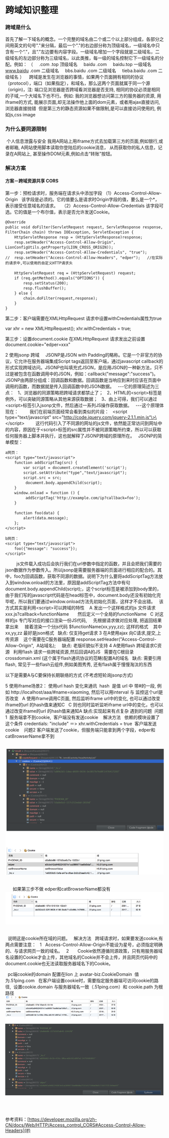 # 跨域知识整理
### 跨域是什么
首先了解一下域名的概念。一个完整的域名由二个或二个以上部分组成，各部分之间用英文的句号"."来分隔，最后一个"."的右边部分称为顶级域名，一级域名中只含有一个“.”，且“.”左边要有内容字段。一级域名增加一个字段就是二级域名，二级域名的左边部分称为三级域名，以此类推，每一级的域名控制它下一级域名的分配。例如：
（
    .com .top 顶级域名
    baidu .com     baidu.top 一级域名
    www.baidu .com 二级域名
    bbs.baidu .com 二级域名
    tieba.baidu .com 二级域名
）
   跨域是发生在浏览器的事情，如果两个页面拥有相同的协议（protocol），端口（如果指定），和域名，那么这两个页面就属于同一个源（origin)，注: 端口见浏览器是否跨域看浏览器是否支持, 相同的协议必须是相同的子域,一个大域名下也不行。例如: 我的浏览器想访问第三方的服务器的资源, 用iframe的方式, 能展示页面,却无法操作他上面的dom元素，或者用ajax直接访问, 浏览器直接抛错
 但是第三方的静态资源如果不做限制,是可以直接访问使用的, 例如js,css image
### 为什么要同源限制
 个人信息泄露与安全 我用A网站上用iframe方式去加载第三方的页面,例如银行,或者邮箱, A网站使用脚本读取你登陆后的cookie消息， 从而获取你的私人信息，记录在A网站上, 甚至操作DOM元素,例如点击“转账”按钮。
### 解决方案
#### 方案－跨域资源共享 CORS
第一步：预检请求时，服务端在请求头中添加字段
（1）Access-Control-Allow-Origin
 
该字段是必须的。它的值要么是请求时Origin字段的值，要么是一个*，表示接受任意域名的请求。
 
（2）Access-Control-Allow-Credentials
该字段可选。它的值是一个布尔值，表示是否允许发送Cookie。
	
	@Override
	public void doFilter(ServletRequest request, ServletResponse response, FilterChain chain) throws IOException, ServletException {
	    HttpServletResponse resp = (HttpServletResponse)response;
	    resp.setHeader("Access-Control-Allow-Origin", LionConfigUtils.getProperty(LION_CROSS_ORIGIN));
	    resp.setHeader("Access-Control-Allow-Credentials", "true");
	//  resp.setHeader("Access-Control-Allow-Headers", "edper");   //在实际的请求中,可以使用的自定义HTTP请求头
	 
	    HttpServletRequest req = (HttpServletRequest) request;
	    if (req.getMethod().equals("OPTIONS")) {
	        resp.setStatus(200);
	        resp.flushBuffer();
	    } else {
	        chain.doFilter(request,response);
	    }
	}
	

  


第二步：客户端需要在XMLHttpRequest 请求中设置withCredentials属性为true
  

var xhr = new XMLHttpRequest();
xhr.withCredentials = true;
  

第三步：设置document.cookie
在XMLHttpRequest 请求发出之前设置 document.cookie="edper=xxx"
  

2 使用jsonp 跨域
 
  JSONP是JSON with Padding的略称。它是一个非官方的协议，它允许在服务器端集成Script tags返回至客户端，通过javascript callback的形式实现跨域访问。JSONP也叫填充式JSON，是应用JSON的一种新方法，只不过是被包含在函数调用中的JSON，例如：callback("message":"success")。JSONP由两部分组成：回调函数和数据。回调函数是当响应到来时应该在页面中调用的函数，而数据就是传入回调函数中的JSON数据。
 
---它的原理简述为三点：
 
1、浏览器的同源策略把跨域请求都禁止了；
 
2、HTML的\<script\>标签是例外，可以突破同源策略从其他来源获取数据；
 
3、由上可得，我们可以通过\<script\>标签引入jsonp文件，然后通过一系列JS操作获取数据。
 
---这个原理体现在：
 
      我们在前端页面经常会看到类似的片段：
 
\<script type="text/javascript" src="http://code.jquery.com/jquery-2.1.1.min.js“\>\</script\>
 
      这行代码引入了不同源的网址的js文件，依然能正常访问到网址中的内容，原因在于\<script\>标签的src属性并不被同源策略所约束，所以可以获取任何服务器上脚本并执行，这也就解释了JSONP跨域的原理所在。
 
JSONP的简单模型：
 
	
	a网页：
	<script type="text/javascript">
	    function addScriptTag(src) {
	        var script = document.createElement('script');
	        script.setAttribute("type","text/javascript");
	        script.src = src;
	         document.body.appendChild(script);
	    }
	    window.onload = function () {
	         addScriptTag('http://example.com/ip?callback=foo');
	    }
	 
	    function foo(data) {
	        alert(data.message);
	    };
	</script>
	  
	b网页：
	<script type="text/javascript">
	    foo({"message": "success"});
	</script>
 
       js文件载入成功后会执行我们在url参数中指定的函数，并且会把我们需要的json数据作为参数传入。所以jsonp是需要服务器端的页面进行相应的配合的。其中，foo为回调函数，获取不同源的数据。说明下为什么要将addScriptTag方法放入到window.onload的方法里，原因是addScriptTag方法中有句document.body.appendChild(script);，这个script标签是被添加到body里的，由于我们写的javascript代码是在head标签中，document.body还没有初始化完毕呢，所以我们要通过window.onload方法先初始化页面，这样才不会出错。
  该方式其实是利用\<script\>可以跨域的特性
   A 发出一个这样格式的js 文件请求 xxx.js?callback=functionName
      然后定义一个全局的functionName
  C 对这样的js 专门写对应的接口渲染一份JS代码,
    先根据请求做对应处理, 把返回结果拿出来
    接着渲染一个分js代码 $functionName(xx,yyy,zz); 这样的格式
   其中xx,yy,zz 最好是json格式
  缺点: 仅支持get请求
3 在A使用ajax 向C请求,提交,上传资源
   这个需要在C服务器端配置 response.setHeader("Access-Control-Allow-Origin",  A站域名); 
   缺点: 老版IE貌似不支持
4 A使用flash 跨域请求C资源
  利用flash 请求一些跨域资源,然后回调A的JS
  需要在C根目录 crossdomain.xml (这个属于flash通讯协议的范畴)配置A的域名 
 缺点: 需要引用flash, 常见于一些flash云组件,例如美图秀秀, 还有flash属于慢慢淘汰的东西
  

以下是需要A与C要保持长期联络的方式 (不考虑短轮询jsonp方式)
  

5 使用iframe场景2： 使用url hash 变化来通讯
 hash  是值 url 中 带#的一段, 例如 http://localhost/aaa/#name=xiaoming, 然后可以用interval 与 监控这个url是否改变
  A 使用iframe调用C页面, 然后监听iframe url中的变化, 也可以通过改变iframe的url 的hash值来通知C
  C 则也同时监听监听iframe url中的变化，也可以通过改变iframe的url 的hash值来通知A
缺点:实现起来有点复杂
遇到的问题
 问题1  服务端拿不到cookie,  客户端没有发送cookie
 
 解决方法
 
 依赖的模块设置了这个条件 credentials: "include" ＝\> xhr.withCredentials = true  客户端发送cookie
 
 问题2 客户端发送了cookie，但服务端只能拿到两个字段，edper和catBrowserName拿不到
 

 ![](1.png)
 
 

 
 
 
如果第三步不做 edper和catBrowserName都没有
 
![](2.png)
 
  

 
说明这是cookie所在域的问题。
 
解决方法
 
跨域请求时，如果要发送cookie,有两点需要注意：
 
1   Access-Control-Allow-Origin不能设为星号，必须指定明确的、与请求网页一致的域名。
 
2       Cookie依然遵循同源政策，只有用服务器域名设置的Cookie才会上传，其他域名的Cookie并不会上传，并且网页代码中的document.cookie也无法读取服务器域名下的Cookie。
 
  

 
pc端cookie的domain 配置在lion 上 avatar-biz.CookieDomain  值为.51ping.com
 
在客户端设置cookie时，需要指定服务器端可访问cookie的路径,  设置cookie.domain 与服务器域名一致（.51ping.com）和 cookie.path 为根路径
 
 ![](3.png)
 

 



参考资料：[https://developer.mozilla.org/zh-CN/docs/Web/HTTP/Access_control_CORS#Access-Control-Allow-Headers](#)
